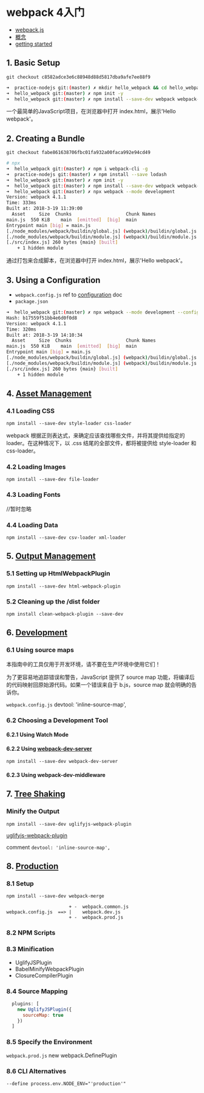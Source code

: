 # webpack 4入门
 * [webpack.js](https://webpack.js.org/)
 * [概念](https://doc.webpack-china.org/concepts/)
 * [getting started](https://webpack.js.org/guides/getting-started/)


## 1. Basic Setup
`git checkout c8582adce3e6c88948d88d5817dba9afe7ee88f9`

```bash
➜  practice-nodejs git:(master) ✗ mkdir hello_webpack && cd hello_webpack
➜  hello_webpack git:(master) ✗ npm init -y
➜  hello_webpack git:(master) ✗ npm install --save-dev webpack webpack-dev-server
```

一个最简单的JavaScript项目，在浏览器中打开 index.html，展示'Hello webpack'。

## 2. Creating a Bundle
`git checkout fabe861638706fbc01fa932a00faca992e94cd49`

```bash
# npx
➜  hello_webpack git:(master) ✗ npm i webpack-cli -g
➜  practice-nodejs git:(master) ✗ npm install --save lodash
➜  hello_webpack git:(master) ✗ npm init -y
➜  hello_webpack git:(master) ✗ npm install --save-dev webpack webpack-dev-server
➜  hello_webpack git:(master) ✗ npx webpack --mode development
Version: webpack 4.1.1
Time: 333ms
Built at: 2018-3-19 11:39:00
  Asset     Size  Chunks                    Chunk Names
main.js  550 KiB    main  [emitted]  [big]  main
Entrypoint main [big] = main.js
[./node_modules/webpack/buildin/global.js] (webpack)/buildin/global.js 509 bytes {main} [built]
[./node_modules/webpack/buildin/module.js] (webpack)/buildin/module.js 519 bytes {main} [built]
[./src/index.js] 260 bytes {main} [built]
    + 1 hidden module
```

通过打包来合成脚本，在浏览器中打开 index.html，展示'Hello webpack'。

## 3. Using a Configuration
 * `webpack.config.js` ref to [configuration](https://doc.webpack-china.org/configuration) doc
 * `package.json`

```bash
➜  hello_webpack git:(master) ✗ npx webpack --mode development --config webpack.config.js
Hash: b17559f51bb4e6d0f0d8
Version: webpack 4.1.1
Time: 320ms
Built at: 2018-3-19 14:10:34
  Asset     Size  Chunks                    Chunk Names
main.js  550 KiB    main  [emitted]  [big]  main
Entrypoint main [big] = main.js
[./node_modules/webpack/buildin/global.js] (webpack)/buildin/global.js 509 bytes {main} [built]
[./node_modules/webpack/buildin/module.js] (webpack)/buildin/module.js 519 bytes {main} [built]
[./src/index.js] 260 bytes {main} [built]
    + 1 hidden module
```

## 4. [Asset Management](https://webpack.js.org/guides/asset-management/)

### 4.1 Loading CSS

`npm install --save-dev style-loader css-loader`

webpack 根据正则表达式，来确定应该查找哪些文件，并将其提供给指定的 loader。在这种情况下，以 .css 结尾的全部文件，都将被提供给 style-loader 和 css-loader。

### 4.2 Loading Images

`npm install --save-dev file-loader`

### 4.3 Loading Fonts

//暂时忽略

### 4.4 Loading Data

`npm install --save-dev csv-loader xml-loader`

## 5. [Output Management](https://webpack.js.org/guides/output-management/)

### 5.1 Setting up HtmlWebpackPlugin

`npm install --save-dev html-webpack-plugin`

### 5.2 Cleaning up the /dist folder

`npm install clean-webpack-plugin --save-dev`

## 6. [Development](https://webpack.js.org/guides/development/)

### 6.1 Using source maps

本指南中的工具仅用于开发环境，请不要在生产环境中使用它们！

为了更容易地追踪错误和警告，JavaScript 提供了 source map 功能，将编译后的代码映射回原始源代码。如果一个错误来自于 b.js，source map 就会明确的告诉你。

`webpack.config.js` devtool: 'inline-source-map',

### 6.2 Choosing a Development Tool

#### 6.2.1 Using Watch Mode
#### 6.2.2 Using [webpack-dev-server](https://webpack.js.org/configuration/dev-server)

`npm install --save-dev webpack-dev-server`

#### 6.2.3 Using webpack-dev-middleware

## 7. [Tree Shaking](https://webpack.js.org/guides/tree-shaking/)

### Minify the Output
`npm install --save-dev uglifyjs-webpack-plugin`

[uglifyjs-webpack-plugin](https://www.npmjs.com/package/uglifyjs-webpack-plugin)

comment `devtool: 'inline-source-map',`

## 8. [Production](https://webpack.js.org/guides/production/)

### 8.1 Setup

`npm install --save-dev webpack-merge`

```
                       + -  webpack.common.js
webpack.config.js  ==> |    webpack.dev.js
                       + -  webpack.prod.js
```

### 8.2 NPM Scripts

### 8.3 Minification
 * UglifyJSPlugin
 * BabelMinifyWebpackPlugin
 * ClosureCompilerPlugin

### 8.4 Source Mapping

```js
  plugins: [
    new UglifyJSPlugin({
      sourceMap: true
    })
  ]
```

### 8.5 Specify the Environment

`webpack.prod.js` new webpack.DefinePlugin

### 8.6 CLI Alternatives

`--define process.env.NODE_ENV="'production'"`